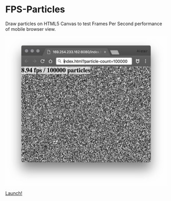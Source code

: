 # FPS-Particles

Draw particles on HTML5 Canvas to test Frames Per Second performance of mobile browser view.

![fps-particles-screenshot.jpg](fps-particles-screenshot.jpg)

[Launch!](f1lt3r.github.io/fps-particles?particle-count=100000)